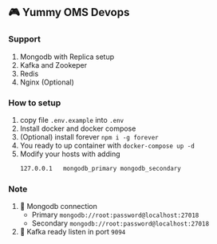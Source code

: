 ## 🎮 Yummy OMS Devops

### Support
1. Mongodb with Replica setup
2. Kafka and Zookeper
3. Redis
4. Nginx (Optional)
### How to setup
1. copy file `.env.example` into `.env`
2. Install docker and docker compose
3. (Optional) install forever `npm i -g forever`
4. You ready to up container with `docker-compose up -d`
5. Modify your hosts with adding
   ```txt
   127.0.0.1   mongodb_primary mongodb_secondary
   ```

### Note
1. 🦚 Mongodb connection
   - Primary `mongodb://root:password@localhost:27018`
   - Secondary `mongodb://root:password@localhost:27018`
2. 🐚 Kafka ready listen in port `9094`
